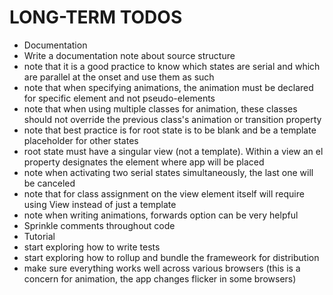 # LONG-TERM TODOS

* Documentation
* Write a documentation note about source structure
* note that it is a good practice to know which states are serial and which are parallel at the onset and use them as such
* note that when specifying animations, the animation must be declared for specific element and not pseudo-elements
* note that when using multiple classes for animation, these classes should not override the previous class's animation or transition property
* note that best practice is for root state is to be blank and be a template placeholder for other states
* root state must have a singular view (not a template).  Within a view an el property designates the element where app will be placed
* note when activating two serial states simultaneously, the last one will be canceled
* note that for class assignment on the view element itself will require using View instead of just a template
* note when writing animations, forwards option can be very helpful
* Sprinkle comments throughout code
* Tutorial
* start exploring how to write tests
* start exploring how to rollup and bundle the frameweork for distribution
* make sure everything works well across various browsers (this is a concern for animation, the app changes flicker in some browsers)

